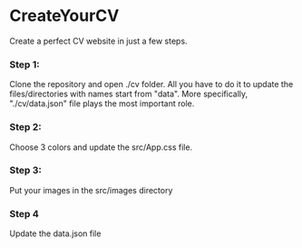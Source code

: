 # CreateYourCV
Create a perfect CV website in just a few steps.
### Step 1: 
Clone the repository and open ./cv folder. All you have to do it to update the files/directories with names start from "data". 
More specifically, "./cv/data.json" file plays the most important role.
### Step 2: 
Choose 3 colors and update the src/App.css file.
### Step 3:
Put your images in the src/images directory
### Step 4
Update the data.json file

